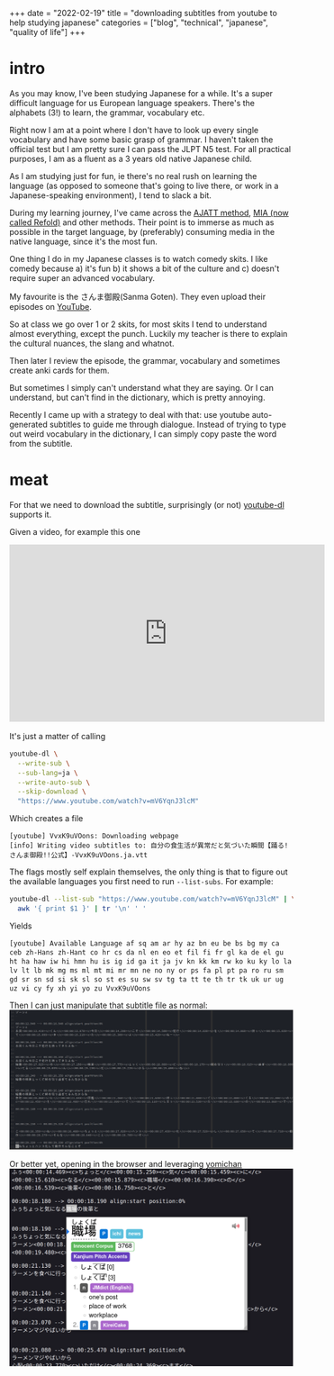 +++
date = "2022-02-19"
title = "downloading subtitles from youtube to help studying japanese"
categories = ["blog", "technical", "japanese", "quality of life"]
+++

# intro
As you may know, I've been studying Japanese for a while. 
It's a super difficult language for us European language speakers. There's the alphabets (3!) to learn,
the grammar, vocabulary etc.

Right now I am at a point where I don't have to look up every single vocabulary and have some basic grasp of grammar.
I haven't taken the official test but I am pretty sure I can pass the JLPT N5 test.
For all practical purposes, I am as a fluent as a 3 years old native Japanese child.

As I am studying just for fun, ie there's no real rush on learning the language (as opposed to someone that's going to live there, or work in a Japanese-speaking environment), I tend to slack a bit.

During my learning journey, I've came across the [AJATT method](http://www.alljapaneseallthetime.com/blog/), [MIA (now called Refold)](https://refold.la/mia/) and other methods. Their point is to immerse as much as possible in the target language, by (preferably) consuming media in the native language, since it's the most fun.

One thing I do in my Japanese classes is to watch comedy skits.
I like comedy because a) it's fun b) it shows a bit of the culture and c) doesn't require super an advanced vocabulary.

My favourite is the さんま御殿(Sanma Goten). They even upload their episodes on [YouTube](https://www.youtube.com/playlist?list=PLo7nw2x6bhE_0muc7m2pQzKqgmt8w2dG8).

So at class we go over 1 or 2 skits, for most skits I tend to understand almost everything, except the punch.
Luckily my teacher is there to explain the cultural nuances, the slang and whatnot.

Then later I review the episode, the grammar, vocabulary and sometimes create anki cards for them.

But sometimes I simply can't understand what they are saying. Or I can understand, but can't find in the dictionary,
which is pretty annoying.

Recently I came up with a strategy to deal with that: use youtube auto-generated subtitles to guide me through dialogue.
Instead of trying to type out weird vocabulary in the dictionary, I can simply copy paste the word from the subtitle.

# meat

For that we need to download the subtitle, surprisingly (or not) [youtube-dl](https://youtube-dl.org/) supports it.

Given a video, for example this one

<iframe width="560" height="315" src="https://www.youtube.com/embed/mV6YqnJ3lcM" title="YouTube video player" frameborder="0" allow="accelerometer; autoplay; clipboard-write; encrypted-media; gyroscope; picture-in-picture" allowfullscreen></iframe>

It's just a matter of calling

```sh
youtube-dl \
  --write-sub \
  --sub-lang=ja \
  --write-auto-sub \
  --skip-download \
  "https://www.youtube.com/watch?v=mV6YqnJ3lcM"
```

Which creates a file
```
[youtube] VvxK9uVOons: Downloading webpage
[info] Writing video subtitles to: 自分の食生活が異常だと気づいた瞬間【踊る!さんま御殿!!公式】-VvxK9uVOons.ja.vtt
```

The flags mostly self explain themselves, the only thing is that to figure out the available languages you first need to run `--list-subs`. For example:

```sh
youtube-dl --list-sub "https://www.youtube.com/watch?v=mV6YqnJ3lcM" | \
  awk '{ print $1 }' | tr '\n' ' '
```

Yields
```
[youtube] Available Language af sq am ar hy az bn eu be bs bg my ca ceb zh-Hans zh-Hant co hr cs da nl en eo et fil fi fr gl ka de el gu ht ha haw iw hi hmn hu is ig id ga it ja jv kn kk km rw ko ku ky lo la lv lt lb mk mg ms ml mt mi mr mn ne no ny or ps fa pl pt pa ro ru sm gd sr sn sd si sk sl so st es su sw sv tg ta tt te th tr tk uk ur ug uz vi cy fy xh yi yo zu VvxK9uVOons
```

Then I can just manipulate that subtitle file as normal:
![](./img.png)

Or better yet, opening in the browser and leveraging [yomichan](https://foosoft.net/projects/yomichan/)
![](./yomichan.png)
